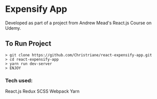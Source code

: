 # Expensify App
Developed as part of a project from Andrew Mead's React.js Course on Udemy.

## To Run Project 
```
> git clone https://github.com/Christriane/react-expensify-app.git
> cd react-expensify-app
> yarn run dev-server
> ENJOY
```

### Tech used:
React.js
Redux
SCSS
Webpack
Yarn
